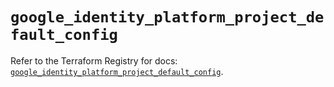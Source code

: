# `google_identity_platform_project_default_config`

Refer to the Terraform Registry for docs: [`google_identity_platform_project_default_config`](https://registry.terraform.io/providers/hashicorp/google-beta/5.37.0/docs/resources/google_identity_platform_project_default_config).
